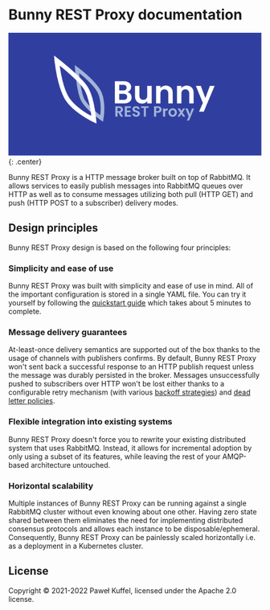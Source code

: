 # Bunny REST Proxy documentation

![Bunny REST Proxy logo](./assets/bunny-rest-proxy-logo-dark.svg){: .center}

Bunny REST Proxy is a HTTP message broker built on top of RabbitMQ. It allows services to easily publish messages into RabbitMQ queues over HTTP as well as to consume messages utilizing both pull (HTTP GET) and push (HTTP POST to a subscriber) delivery modes.

## Design principles

Bunny REST Proxy design is based on the following four principles:

### Simplicity and ease of use

Bunny REST Proxy was built with simplicity and ease of use in mind. All of the important configuration is stored in a single YAML file. You can try it yourself by following the [quickstart guide](/getting-started/) which takes about 5 minutes to complete.

### Message delivery guarantees

At-least-once delivery semantics are supported out of the box thanks to the usage of channels with publishers confirms. By default, Bunny REST Proxy won't sent back a successful response to an HTTP publish request unless the message was durably persisted in the broker. Messages unsuccessfully pushed to subscribers over HTTP won't be lost either thanks to a configurable retry mechanism (with various [backoff strategies](/subscribers/retry-backoff-strategies/)) and [dead letter policies](/subscribers/dead-letter-policies/).

### Flexible integration into existing systems

Bunny REST Proxy doesn't force you to rewrite your existing distributed system that uses RabbitMQ. Instead, it allows for incremental adoption by only using a subset of its features, while leaving the rest of your AMQP-based architecture untouched.

### Horizontal scalability

Multiple instances of Bunny REST Proxy can be running against a single RabbitMQ cluster without even knowing about one other. Having zero state shared between them eliminates the need for implementing distributed consensus protocols and allows each instance to be disposable/ephemeral. Consequently, Bunny REST Proxy can be painlessly scaled horizontally i.e. as a deployment in a Kubernetes cluster.

## License

Copyright © 2021-2022 Paweł Kuffel, licensed under the Apache 2.0 license.